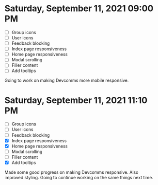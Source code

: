 # Saturday, September 11, 2021 09:00 PM
- [ ] Group icons
- [ ] User icons
- [ ] Feedback blocking
- [ ] Index page responsiveness
- [ ] Home page responsiveness
- [ ] Modal scrolling
- [ ] Filler content
- [ ] Add tooltips

Going to work on making Devcomms more mobile responsive.

# Saturday, September 11, 2021 11:10 PM
- [ ] Group icons
- [ ] User icons
- [ ] Feedback blocking
- [X] Index page responsiveness
- [X] Home page responsiveness
- [ ] Modal scrolling
- [ ] Filler content
- [X] Add tooltips

Made some good progress on making Devcomms responsive. Also improved styling.
Going to continue working on the same things next time.
